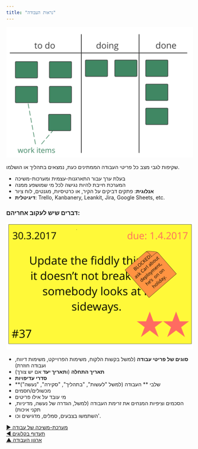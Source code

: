 ```yaml
---
title: "נראות העבודה"
---
```



![right,fit](img/workflow-and-value/simple-process.png)

שקיפות לגבי מצב כל פריטי העבודה הממתינים כעת, נמצאים בתהליך או הושלמו.

- בעלת ערך עבור התארגנות-עצמית ומערכות-משיכה
- המערכת חייבת להיות נגישה לכל מי שמושפע ממנה
- **אנלוגית**: פתקים דביקים על הקיר, או כרטיסיות, מגנטים, לוח ציור
- **דיגיטלית**: Trello, Kanbanery, Leankit, Jira, Google Sheets, etc.


### דברים שיש לעקוב אחריהם:

![right,fit](img/workflow-and-value/card.png)

- **סוגים של פריטי עבודה** (למשל בקשות הלקוח, משימות הפרוייקט, משימות דיווח, ועבודה חוזרת)
- **תאריך התחלה** (ו**תאריך יעד** אם יש צורך)
- **סדרי עדיפויות**
- **שלבי ** העבודה (למשל "לעשות", "בתהליך", "סקירה", "נעשה")
- מכשולים/חסמים
- מי עובד על אילו פריטים
- הסכמים וציפיות המנחים את זרימת העבודה (למשל, הגדרה של נעשה, מדיניות, תקני איכות)
- השתמשו בצבעים, סמלים, מדגישים וכו'.

[&#9654; מערכת-משיכה של עבודה](pull-system-for-work.html)<br/>[&#9664; תעדוף בקלוגים](prioritize-backlogs.html)<br/>[&#9650; ארגון העבודה](organizing-work.html)

